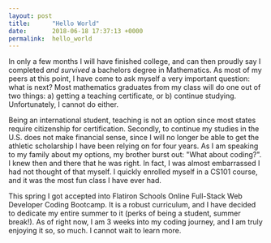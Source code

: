 ```yaml
---
layout: post
title:      "Hello World"
date:       2018-06-18 17:37:13 +0000
permalink:  hello_world
---
```


In only a few months I will have finished college, and can then proudly say I completed *and survived* a bachelors degree in Mathematics. As most of my peers at this point, I have come to ask myself a very important question: what is next? Most mathematics graduates from my class will do one out of two things: a) getting a teaching certificate, or b) continue studying. Unfortunately, I cannot do either. 

Being an international student, teaching is not an option since most states require citizenship for certification. Secondly, to continue my studies in the U.S. does not make financial sense, since I will no longer be able to get the athletic scholarship I have been relying on for four years. As I am speaking to my family about my options, my brother burst out: "What about coding?". I knew then and there that he was right. In fact, I was almost embarrassed I had not thought of that myself. I quickly enrolled myself in a CS101 course, and it was the most fun class I have ever had. 

This spring I got accepted into Flatiron Schools Online Full-Stack Web Developer Coding Bootcamp. It is a robust curriculum, and I have decided to dedicate my entire summer to it (perks of being a student, summer break!). As of right now, I am 3 weeks into my coding journey, and I am truly enjoying it so, so much. I cannot wait to learn more.
